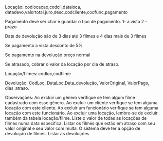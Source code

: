 
Locação: codlocacao,codcli,dataloca, datadevo,valortotal,juro,desc,codcliente,codfunc,pagamento

Pagamento deve ser char e guardar o tipo de pagamento. 1- a vista 2 - prazo

Data de devolução são de 3 dias até 3 filmes e 4 dias mais de 3 filmes

Se pagamento a vista desconto de 5%

Se pagamento na devolução preço normal

Se atrasado, cobrar o valor da locação por dia de atraso.

Locação/filmes: codloc,codfilme

Devolução: CodLoc, DataLoc,Data_devolução, ValorOriginal, ValorPago, dias_atraso.

Observações: Ao excluir um gênero verifique se tem algum filme cadastrado com esse gênero. 
Ao excluir um cliente verifique se tem alguma locação com este cliente. 
Ao excluir um funcionário verifique se tem alguma locação com este funcionário. 
Ao excluir uma locação, lembre-se de excluir também da tabela locação/filme. 
Liste o valor de todas as locações de filmes numa data específica. 
Listar os filmes que estão em atraso com seu valor original e seu valor com multa. 
O sistema deve ter a opção de devolução de filmes. 
Listar as devoluções. 
